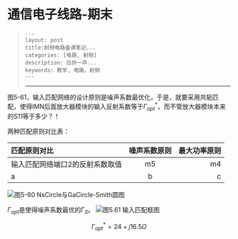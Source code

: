 # 通信电子线路-期末

>```
>---
>layout: post
>title:射频电路备课笔记... 
>categories: [电路, 射频]
>description: 日拱一卒...
>keywords: 教学, 电路，射频
>---
>```
>------------------------------------------------

图5-61，输入匹配网络的设计原则是噪声系数最优化，于是，就要采用共轭匹配，使得IMN后面放大器模块的输入反射系数等于$\Gamma_{opt}^*$，而不管放大器模块本来的S11等于多少？！

两种匹配原则对比表：

| 匹配原则对比 | 噪声系数原则 | 最大功率原则 |
| :--- | :----: | ----: |
| 输入匹配网络端口2的反射系数取值 | m5 | m4 |
| a    | b      | c     |


![图5-60 NsCircle与GaCircle-Smith圆图](vx_images/4636317188572.png)

$\Gamma_{opt}$是使得噪声系数最优的$\Gamma_S$。
![图5.61 输入匹配框图](vx_images/5638005170146.png)

$$
\Gamma_{opt}^*=24+j16.5\Omega
$$